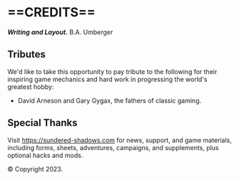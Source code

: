 # ==CREDITS==

***Writing and Layout.*** B.A. Umberger

<!--add copy here-->

## Tributes

We'd like to take this opportunity to pay tribute to the following for their inspiring game mechanics and hard work in progressing the world's greatest hobby:

* David Arneson and Gary Gygax, the fathers of classic gaming.

<!--add copy here-->

## Special Thanks

<!--add copy here-->

Visit https://sundered-shadows.com for news, support, and game materials, including forms, sheets, adventures, campaigns, and supplements, plus optional hacks and mods.

© Copyright 2023. <!--add copy here-->
